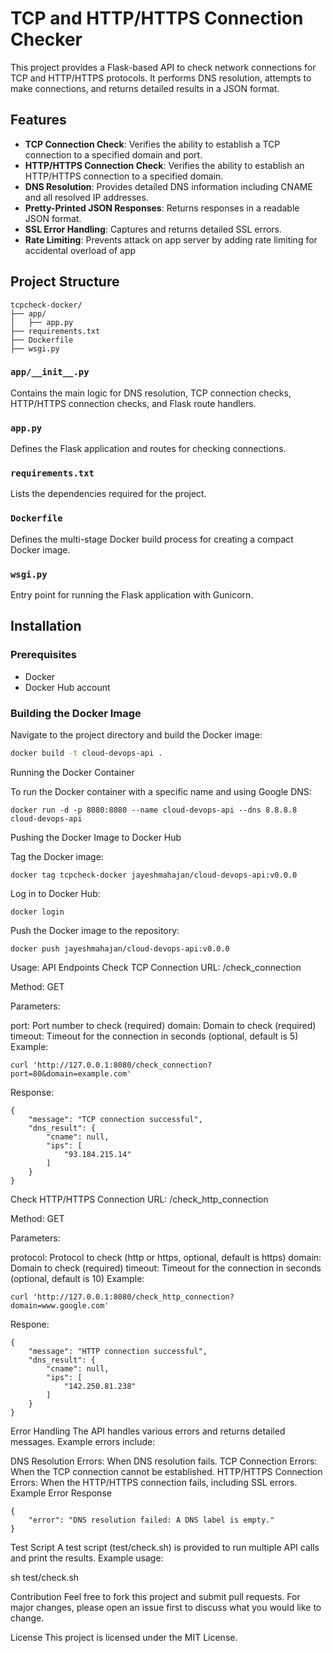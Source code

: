 # TCP and HTTP/HTTPS Connection Checker

This project provides a Flask-based API to check network connections for TCP and HTTP/HTTPS protocols. It performs DNS resolution, attempts to make connections, and returns detailed results in a JSON format. 

## Features

- **TCP Connection Check**: Verifies the ability to establish a TCP connection to a specified domain and port.
- **HTTP/HTTPS Connection Check**: Verifies the ability to establish an HTTP/HTTPS connection to a specified domain.
- **DNS Resolution**: Provides detailed DNS information including CNAME and all resolved IP addresses.
- **Pretty-Printed JSON Responses**: Returns responses in a readable JSON format.
- **SSL Error Handling**: Captures and returns detailed SSL errors.
- **Rate Limiting**: Prevents attack on app server by adding rate limiting for accidental overload of app

## Project Structure

```plaintext
tcpcheck-docker/
├── app/
│   ├── app.py
├── requirements.txt
├── Dockerfile
├── wsgi.py
```

### `app/__init__.py`

Contains the main logic for DNS resolution, TCP connection checks, HTTP/HTTPS connection checks, and Flask route handlers.

### `app.py`

Defines the Flask application and routes for checking connections.

### `requirements.txt`

Lists the dependencies required for the project.

### `Dockerfile`

Defines the multi-stage Docker build process for creating a compact Docker image.

### `wsgi.py`

Entry point for running the Flask application with Gunicorn.

## Installation

### Prerequisites

- Docker
- Docker Hub account

### Building the Docker Image

Navigate to the project directory and build the Docker image:

```bash
docker build -t cloud-devops-api .
```

Running the Docker Container

To run the Docker container with a specific name and using Google DNS:

```
docker run -d -p 8080:8080 --name cloud-devops-api --dns 8.8.8.8 cloud-devops-api
```

Pushing the Docker Image to Docker Hub

Tag the Docker image:

```
docker tag tcpcheck-docker jayeshmahajan/cloud-devops-api:v0.0.0
```

Log in to Docker Hub:

```
docker login
```

Push the Docker image to the repository:

```
docker push jayeshmahajan/cloud-devops-api:v0.0.0
```

Usage: API Endpoints
Check TCP Connection
URL: /check_connection

Method: GET

Parameters:

port: Port number to check (required)
domain: Domain to check (required)
timeout: Timeout for the connection in seconds (optional, default is 5)
Example:

```
curl 'http://127.0.0.1:8080/check_connection?port=80&domain=example.com'
```

Response:

```
{
    "message": "TCP connection successful",
    "dns_result": {
        "cname": null,
        "ips": [
            "93.184.215.14"
        ]
    }
}
```

Check HTTP/HTTPS Connection
URL: /check_http_connection

Method: GET

Parameters:

protocol: Protocol to check (http or https, optional, default is https)
domain: Domain to check (required)
timeout: Timeout for the connection in seconds (optional, default is 10)
Example:

```
curl 'http://127.0.0.1:8080/check_http_connection?domain=www.google.com'
```

Respone: 

```
{
    "message": "HTTP connection successful",
    "dns_result": {
        "cname": null,
        "ips": [
            "142.250.81.238"
        ]
    }
}
```

Error Handling
The API handles various errors and returns detailed messages. Example errors include:

DNS Resolution Errors: When DNS resolution fails.
TCP Connection Errors: When the TCP connection cannot be established.
HTTP/HTTPS Connection Errors: When the HTTP/HTTPS connection fails, including SSL errors.
Example Error Response

```
{
    "error": "DNS resolution failed: A DNS label is empty."
}
```
Test Script
A test script (test/check.sh) is provided to run multiple API calls and print the results. Example usage:


sh test/check.sh


Contribution
Feel free to fork this project and submit pull requests. For major changes, please open an issue first to discuss what you would like to change.

License
This project is licensed under the MIT License.


